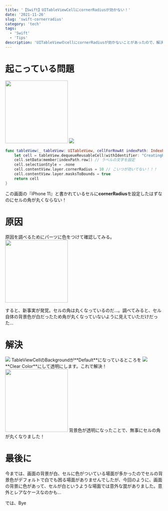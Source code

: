 ```yaml
---
title: '【Swift】UITableViewCellにcornerRadiusが効かない！'
date: '2021-11-26'
slug: 'swift-cornerradius'
category: 'tech'
tags:
  - 'Swift'
  - 'Tips'
description: 'UITableViewのcellにcornerRadiusが効かないことがあったので、解決した方法を紹介します。とても簡単な解決策でしたが、割と罠かもしれません。'
---
```


# 起こっている問題

<img src="@image/1.png" width="200">

<img src="@image/2.png">

```swift
func tableView(_ tableView: UITableView, cellForRowAt indexPath: IndexPath) -> UITableViewCell {
    let cell = tableView.dequeueReusableCell(withIdentifier: "CreatingRoomTableViewCell", for: indexPath) as! CreatingRoomTableViewCell
    cell.setData(member[indexPath.row]) // ラベルの文字を設定
    cell.selectionStyle = .none
    cell.contentView.layer.cornerRadius = 10 // こいつが効いてない！！！
    cell.contentView.layer.masksToBounds = true
    return cell
}
```

この画面の『iPhone 11』と書かれているセルに**cornerRadius**を設定したはずなのにセルの角が丸くならない！

# 原因

原因を調べるためにパーツに色をつけて確認してみる。
<img src="@image/3.png" width="200">

すると、新事実が発覚。セルの角は丸くなっているのだ...。調べてみると、セル自体の背景色が白だったため角が丸くなっていないように見えていただけだった...

# 解決

<img src="@image/4.png">
TableViewCellのBackgroundが**Default**になっているところを
<img src="@image/5.png">
**Clear Color**にして透明にします。これで解決！
<img src="@image/6.png" width="200">
背景色が透明になったことで、無事にセルの角が丸くなりました！

# 最後に

今までは、画面の背景が白、セルに色がついている場面が多かったのでセルの背景色がデフォルトで白でも困る場面がありませんでしたが、今回のように、画面の背景に色があって、セルが白というような場面では意外な罠がありました。意外とレアなケースなのかも...

では、Bye
